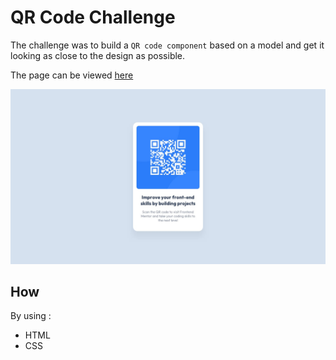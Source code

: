 # QR Code Challenge

The challenge was to build a ```QR code component``` based on a model and get it looking as close to the design as possible.

The page can be viewed [here](https://yova07.github.io/QR-Code-challenge/)

![](https://github.com/Yova07/QR-Code-challenge/blob/main/design/desktop-design.jpg?raw=true)

## How

By using : 

- HTML
- CSS

